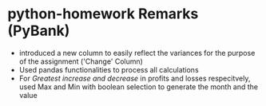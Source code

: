 # python-homework Remarks (PyBank)
* introduced a new column to easily reflect the variances for the purpose of the assignment ('Change' Column)
* Used pandas functionalities to process all calculations
* For *Greatest increase and decrease* in profits and losses respecitvely, used Max and Min with boolean selection to generate the month and the value
